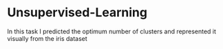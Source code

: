 # Unsupervised-Learning
In this task I predicted the optimum number of clusters and represented it visually from the iris dataset
